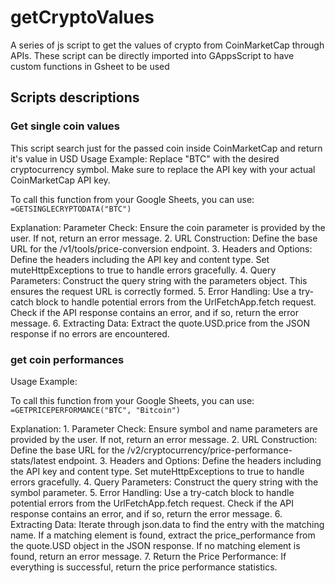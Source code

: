 # getCryptoValues
A series of js script to get the values of crypto from CoinMarketCap through APIs. These script can be directly imported into GAppsScript to have custom functions in Gsheet to be used

## Scripts descriptions

### Get single coin values
This script search just for the passed coin inside CoinMarketCap and return it's value in USD
Usage Example:
Replace "BTC" with the desired cryptocurrency symbol. Make sure to replace the API key with your actual CoinMarketCap API key.

To call this function from your Google Sheets, you can use:
 `` =GETSINGLECRYPTODATA("BTC")``

Explanation:
Parameter Check:
		Ensure the coin parameter is provided by the user. If not, return an error message.
	2.	URL Construction:
		Define the base URL for the /v1/tools/price-conversion endpoint.
	3.	Headers and Options:
		Define the headers including the API key and content type.
		Set muteHttpExceptions to true to handle errors gracefully.
	4.	Query Parameters:
		Construct the query string with the parameters object. This ensures the request URL is correctly formed.
	5.	Error Handling:
		Use a try-catch block to handle potential errors from the UrlFetchApp.fetch request.
		Check if the API response contains an error, and if so, return the error message.
	6.	Extracting Data:
		Extract the quote.USD.price from the JSON response if no errors are encountered.

### get coin performances

Usage Example:

To call this function from your Google Sheets, you can use:
 ``=GETPRICEPERFORMANCE("BTC", "Bitcoin") ``

Explanation:
	1.	Parameter Check:
		Ensure symbol and name parameters are provided by the user. If not, return an error message.
	2.	URL Construction:
		Define the base URL for the /v2/cryptocurrency/price-performance-stats/latest endpoint.
	3.	Headers and Options:
		Define the headers including the API key and content type.
		Set muteHttpExceptions to true to handle errors gracefully.
	4.	Query Parameters:
		Construct the query string with the symbol parameter.
	5.	Error Handling:
		Use a try-catch block to handle potential errors from the UrlFetchApp.fetch request.
		Check if the API response contains an error, and if so, return the error message.
	6.	Extracting Data:
		Iterate through json.data to find the entry with the matching name.
		If a matching element is found, extract the price_performance from the quote.USD object in the JSON response.
		If no matching element is found, return an error message.
	7.	Return the Price Performance:
		If everything is successful, return the price performance statistics.

